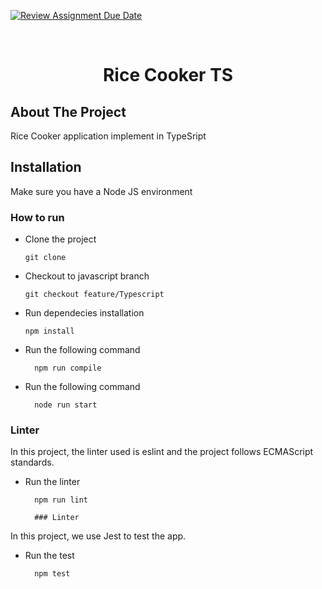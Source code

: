 [![Review Assignment Due Date](https://classroom.github.com/assets/deadline-readme-button-24ddc0f5d75046c5622901739e7c5dd533143b0c8e959d652212380cedb1ea36.svg)](https://classroom.github.com/a/hy8NMZUz)

<br />
<div align="center">
  <h1 align="center">Rice Cooker TS</h1>
</div>

## About The Project

Rice Cooker application implement in TypeSript

## Installation
Make sure you have a Node JS environment

### How to run

* Clone the project
  ```ssh
  git clone
* Checkout to javascript branch
  ```ssh
  git checkout feature/Typescript
* Run dependecies installation
  ```npm
  npm install
* Run the following command
  ```npm
    npm run compile
* Run the following command
  ```npm
    node run start

### Linter

In this project, the linter used is eslint and the project follows ECMAScript standards.

* Run the linter
  ```ssh
    npm run lint

    ### Linter

In this project, we use Jest to test the app.

* Run the test
  ```ssh
    npm test